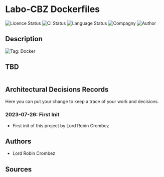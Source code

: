 # Labo-CBZ Dockerfiles

![Licence Status](https://img.shields.io/badge/licence-MIT-brightgreen)
![CI Status](https://img.shields.io/badge/CI-success-brightgreen)
![Language Status](https://img.shields.io/badge/language-Dockerfile-red)
![Compagny](https://img.shields.io/badge/Compagny-Labo--CBZ-blue)
![Author](https://img.shields.io/badge/Author-Lord%20Robin%20Cbz-blue)

## Description

![Tag: Docker](https://img.shields.io/badge/Tech-Docker-orange)

## TBD

```SHELL

```

## Architectural Decisions Records

Here you can put your change to keep a trace of your work and decisions.

### 2023-07-26: First Init

* First init of this project by Lord Robin Crombez

## Authors

* Lord Robin Crombez

## Sources
